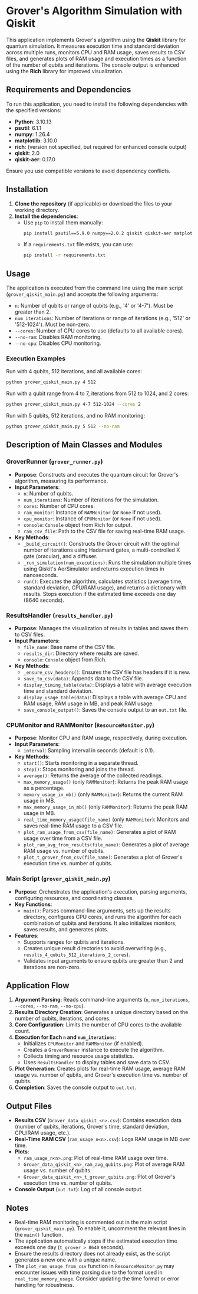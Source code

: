 # Grover's Algorithm Simulation with Qiskit

This application implements Grover's algorithm using the **Qiskit** library for quantum simulation. It measures execution time and standard deviation across multiple runs, monitors CPU and RAM usage, saves results to CSV files, and generates plots of RAM usage and execution times as a function of the number of qubits and iterations. The console output is enhanced using the **Rich** library for improved visualization.

## Requirements and Dependencies

To run this application, you need to install the following dependencies with the specified versions:

- **Python**: 3.10.13
- **psutil**: 6.1.1
- **numpy**: 1.26.4
- **matplotlib**: 3.10.0
- **rich**: (version not specified, but required for enhanced console output)
- **qiskit**: 2.0
- **qiskit-aer**: 0.17.0

Ensure you use compatible versions to avoid dependency conflicts.

## Installation

1. **Clone the repository** (if applicable) or download the files to your working directory.
2. **Install the dependencies**:
    - Use `pip` to install them manually:
      ```bash
      pip install psutil==5.9.0 numpy==2.0.2 qiskit qiskit-aer matplotlib==3.5.0 rich
      ```
    - If a `requirements.txt` file exists, you can use:
      ```bash
      pip install -r requirements.txt
      ```

## Usage

The application is executed from the command line using the main script (`grover_qiskit_main.py`) and accepts the following arguments:

- `n`: Number of qubits or range of qubits (e.g., '4' or '4-7'). Must be greater than 2.
- `num_iterations`: Number of iterations or range of iterations (e.g., '512' or '512-1024'). Must be non-zero.
- `--cores`: Number of CPU cores to use (defaults to all available cores).
- `--no-ram`: Disables RAM monitoring.
- `--no-cpu`: Disables CPU monitoring.

### Execution Examples

Run with 4 qubits, 512 iterations, and all available cores:
```bash
python grover_qiskit_main.py 4 512
```

Run with a qubit range from 4 to 7, iterations from 512 to 1024, and 2 cores:
```bash
python grover_qiskit_main.py 4-7 512-1024 --cores 2
```

Run with 5 qubits, 512 iterations, and no RAM monitoring:
```bash
python grover_qiskit_main.py 5 512 --no-ram
```

## Description of Main Classes and Modules

### GroverRunner (`grover_runner.py`)

- **Purpose**: Constructs and executes the quantum circuit for Grover's algorithm, measuring its performance.
- **Input Parameters**:
  - `n`: Number of qubits.
  - `num_iterations`: Number of iterations for the simulation.
  - `cores`: Number of CPU cores.
  - `ram_monitor`: Instance of `RAMMonitor` (or `None` if not used).
  - `cpu_monitor`: Instance of `CPUMonitor` (or `None` if not used).
  - `console`: `Console` object from Rich for output.
  - `ram_csv_file`: Path to the CSV file for saving real-time RAM usage.
- **Key Methods**:
  - `_build_circuit()`: Constructs the Grover circuit with the optimal number of iterations using Hadamard gates, a multi-controlled X gate (oracular), and a diffuser.
  - `_run_simulation(num_executions)`: Runs the simulation multiple times using Qiskit's AerSimulator and returns execution times in nanoseconds.
  - `run()`: Executes the algorithm, calculates statistics (average time, standard deviation, CPU/RAM usage), and returns a dictionary with results. Stops execution if the estimated time exceeds one day (8640 seconds).

### ResultsHandler (`results_handler.py`)

- **Purpose**: Manages the visualization of results in tables and saves them to CSV files.
- **Input Parameters**:
  - `file_name`: Base name of the CSV file.
  - `results_dir`: Directory where results are saved.
  - `console`: `Console` object from Rich.
- **Key Methods**:
  - `_ensure_csv_headers()`: Ensures the CSV file has headers if it is new.
  - `save_to_csv(data)`: Appends data to the CSV file.
  - `display_timing_table(data)`: Displays a table with average execution time and standard deviation.
  - `display_usage_table(data)`: Displays a table with average CPU and RAM usage, RAM usage in MB, and peak RAM usage.
  - `save_console_output()`: Saves the console output to an `out.txt` file.

### CPUMonitor and RAMMonitor (`ResourceMonitor.py`)

- **Purpose**: Monitor CPU and RAM usage, respectively, during execution.
- **Input Parameters**:
  - `interval`: Sampling interval in seconds (default is 0.1).
- **Key Methods**:
  - `start()`: Starts monitoring in a separate thread.
  - `stop()`: Stops monitoring and joins the thread.
  - `average()`: Returns the average of the collected readings.
  - `max_memory_usage()` (only `RAMMonitor`): Returns the peak RAM usage as a percentage.
  - `memory_usage_in_mb()` (only `RAMMonitor`): Returns the current RAM usage in MB.
  - `max_memory_usage_in_mb()` (only `RAMMonitor`): Returns the peak RAM usage in MB.
  - `real_time_memory_usage(file_name)` (only `RAMMonitor`): Monitors and saves real-time RAM usage to a CSV file.
  - `plot_ram_usage_from_csv(file_name)`: Generates a plot of RAM usage over time from a CSV file.
  - `plot_ram_avg_from_results(file_name)`: Generates a plot of average RAM usage vs. number of qubits.
  - `plot_t_grover_from_csv(file_name)`: Generates a plot of Grover's execution time vs. number of qubits.

### Main Script (`grover_qiskit_main.py`)

- **Purpose**: Orchestrates the application's execution, parsing arguments, configuring resources, and coordinating classes.
- **Key Functions**:
  - `main()`: Parses command-line arguments, sets up the results directory, configures CPU cores, and runs the algorithm for each combination of qubits and iterations. It also initializes monitors, saves results, and generates plots.
- **Features**:
  - Supports ranges for qubits and iterations.
  - Creates unique result directories to avoid overwriting (e.g., `results_4_qubits_512_iterations_2_cores`).
  - Validates input arguments to ensure qubits are greater than 2 and iterations are non-zero.

## Application Flow

1. **Argument Parsing**: Reads command-line arguments (`n`, `num_iterations`, `--cores`, `--no-ram`, `--no-cpu`).
2. **Results Directory Creation**: Generates a unique directory based on the number of qubits, iterations, and cores.
3. **Core Configuration**: Limits the number of CPU cores to the available count.
4. **Execution for Each `n` and `num_iterations`**:
   - Initializes `CPUMonitor` and `RAMMonitor` (if enabled).
   - Creates a `GroverRunner` instance to execute the algorithm.
   - Collects timing and resource usage statistics.
   - Uses `ResultsHandler` to display tables and save data to CSV.
5. **Plot Generation**: Creates plots for real-time RAM usage, average RAM usage vs. number of qubits, and Grover's execution time vs. number of qubits.
6. **Completion**: Saves the console output to `out.txt`.

## Output Files

- **Results CSV** (`Grover_data_qiskit_<n>.csv`): Contains execution data (number of qubits, iterations, Grover's time, standard deviation, CPU/RAM usage, etc.).
- **Real-Time RAM CSV** (`ram_usage_n<n>.csv`): Logs RAM usage in MB over time.
- **Plots**:
  - `ram_usage_n<n>.png`: Plot of real-time RAM usage over time.
  - `Grover_data_qiskit_<n>_ram_avg_qubits.png`: Plot of average RAM usage vs. number of qubits.
  - `Grover_data_qiskit_<n>_t_grover_qubits.png`: Plot of Grover's execution time vs. number of qubits.
- **Console Output** (`out.txt`): Log of all console output.

## Notes

- Real-time RAM monitoring is commented out in the main script (`grover_qiskit_main.py`). To enable it, uncomment the relevant lines in the `main()` function.
- The application automatically stops if the estimated execution time exceeds one day (`t_grover > 8640` seconds).
- Ensure the results directory does not already exist, as the script generates a new one with a unique name.
- The `plot_ram_usage_from_csv` function in `ResourceMonitor.py` may encounter issues with time parsing due to the format used in `real_time_memory_usage`. Consider updating the time format or error handling for robustness.
